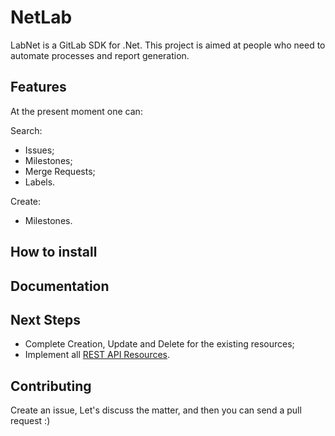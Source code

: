 # NetLab

LabNet is a GitLab SDK for .Net. This project is aimed at people who need to
automate processes and report generation.

## Features
At the present moment one can:

 Search:
  - Issues;
  - Milestones;
  - Merge Requests;
  - Labels.
 
 Create:
  - Milestones.
  
## How to install

## Documentation

## Next Steps

- Complete Creation, Update and Delete for the existing resources;
- Implement all [REST API Resources](https://docs.gitlab.com/ee/api/rest/).

## Contributing
Create an issue, Let's discuss the matter, and then you can send a pull request :)
